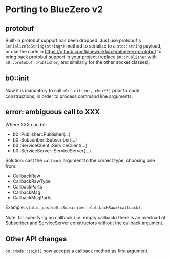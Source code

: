 # Porting to BlueZero v2

## protobuf

Built-in protobuf support has been dropped. Just use protobuf's `SerializeToString(string*)` method to serialize to a `std::string` payload, or use the code in https://github.com/blueworkforce/bluezero-protobuf to bring back protobuf support in your project (replace `b0::Publisher` with `b0::protobuf::Publisher`, and similarly for the other socket classes).

## b0::init

Now it is mandatory to call `b0::init(int, char**)` prior to node constructions, in order to process command line arguments.

## error: ambiguous call to XXX

Where XXX can be:

 - b0::Publisher::Publisher(...)
 - b0::Subscriber::Subscriber(...)
 - b0::ServiceClient::ServiceClient(...)
 - b0::ServiceServer::ServiceServer(...)

Solution: cast the `callback` argument to the correct type, choosing one from:

 - CallbackRaw
 - CallbackRawType
 - CallbackParts
 - CallbackMsg<T>
 - CallbackMsgParts<T>

Example: `static_cast<b0::Subscriber::CallbackRaw>(callback)`.

Note: for specifying no callback (i.e. empty callback) there is an overload of Subscriber and ServiceServer constructors without the callback argument.

## Other API changes

`b0::Node::spin()` now accepts a callback method as first argument.
